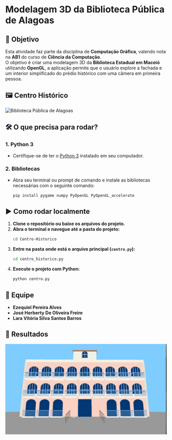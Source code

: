 # Modelagem 3D da Biblioteca Pública de Alagoas

## 🎯 Objetivo  
Esta atividade faz parte da disciplina de **Computação Gráfica**, valendo nota na **AB1** do curso de **Ciência da Computação**.  
O objetivo é criar uma modelagem 3D da **Biblioteca Estadual em Maceió** utilizando **OpenGL**, a aplicação permite que o usuário explore a fachada e um interior simplificado do prédio histórico com uma câmera em primeira pessoa.

## 🖼 Centro Histórico 
![Biblioteca Pública de Alagoas](fachadareal.png)

## 🛠 O que precisa para rodar?  

### 1. Python 3  
- Certifique-se de ter o [Python 3](https://www.python.org/downloads/) instalado em seu computador.  

### 2. Bibliotecas  
- Abra seu terminal ou prompt de comando e instale as bibliotecas necessárias com o seguinte comando:  
  ```bash
  pip install pygame numpy PyOpenGL PyOpenGL_accelerate
  ```

## ▶️ Como rodar localmente  

1. **Clone o repositório ou baixe os arquivos do projeto.**  
2. **Abra o terminal e navegue até a pasta do projeto:**  
   ```bash
   cd Centro-Historico
   ```
3. **Entre na pasta onde está o arquivo principal (`centro.py`):**  
   ```bash
   cd centro_historico.py
   ```
4. **Execute o projeto com Python:**  
   ```bash
   python centro.py
   ```
## 👥 **Equipe**  

 - **Ezequiel Pereira Alves** 
- **José Herberty De Oliveira Freire**
- **Lara Vitória Silva Santos Barros**
 
## 🔎 Resultados
![Modelagem 3D](fachada3d.png)






